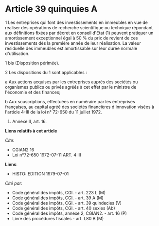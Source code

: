 # Article 39 quinquies A

1  Les entreprises qui font des investissements en immeubles en vue de réaliser des opérations de recherche scientifique ou
technique répondant aux définitions fixées par décret en conseil d'Etat (1) peuvent pratiquer un amortissement exceptionnel
égal à 50 % du prix de revient de ces investissements dès la première année de leur réalisation. La valeur résiduelle des
immeubles est amortissable sur leur durée normale d'utilisation.

1 bis  (Disposition périmée).

2  Les dispositions du 1 sont applicables :

a  Aux actions acquises par les entreprises auprès des sociétés ou organismes publics ou privés agréés à cet effet par le
ministre de l'économie et des finances;

b  Aux souscriptions, effectuées en numéraire par les entreprises françaises, au capital agréé des sociétés financières
d'innovation visées à l'article 4-III de la loi n° 72-650 du 11 juillet 1972.

1)  Annexe II, art. 16.

**Liens relatifs à cet article**

_Cite_:

  - CGIAN2 16
  - Loi n°72-650 1972-07-11 ART. 4 III

**Liens**:

  - HISTO: EDITION 1979-07-01

_Cité par_:

  - Code général des impôts, CGI. - art. 223 L (M)
  - Code général des impôts, CGI. - art. 39 A (M)
  - Code général des impôts, CGI. - art. 39 quindecies (V)
  - Code général des impôts, CGI. - art. 40 sexies (Ab)
  - Code général des impôts, annexe 2, CGIAN2. - art. 16 (P)
  - Livre des procédures fiscales - art. L80 B (M)
